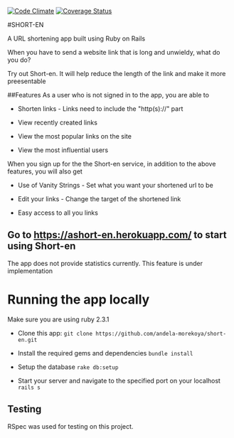 [![Code Climate](https://codeclimate.com/github/andela-morekoya/short-en/badges/gpa.svg)](https://codeclimate.com/github/andela-morekoya/short-en)
[![Coverage Status](https://coveralls.io/repos/github/andela-morekoya/short-en/badge.svg?branch=master)](https://coveralls.io/github/andela-morekoya/short-en?branch=master)

#SHORT-EN

A URL shortening app built using Ruby on Rails

When you have to send a website link that is long and unwieldy, what do you do?

Try out Short-en. It will help reduce the length of the link and make it more preesentable

##Features
As a user who is not signed in to the app, you are able to

* Shorten links - Links need to include the "http(s)://" part

* View recently created links

* View the most popular links on the site

* View the most influential users

When you sign up for the the Short-en service, in addition to the above features, you will also get

 * Use of Vanity Strings - Set what you want your shortened url to be

 * Edit your links - Change the target of the shortened link

 * Easy access to all you links

 ## Go to https://ashort-en.herokuapp.com/ to start using Short-en

The app does not provide statistics currently. This feature is under implementation

# Running the app locally

Make sure you are using ruby 2.3.1

* Clone this app: ```git clone https://github.com/andela-morekoya/short-en.git```

* Install the required gems and dependencies ```bundle install```

* Setup the database ```rake db:setup```

* Start your server and navigate to the specified port on your localhost ```rails s```

## Testing
RSpec was used for testing on this project.


